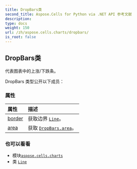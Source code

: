 ```yaml
---
title: DropBars类
second_title: Aspose.Cells for Python via .NET API 参考文献
description:
type: docs
weight: 150
url: /zh/aspose.cells.charts/dropbars/
is_root: false
---
```

## DropBars类
代表图表中的上涨/下跌条。



DropBars 类型公开以下成员：

### 属性
|属性|描述|
| :- | :- |
| [border](/cells/python-net/zh/aspose.cells.charts/dropbars/border) |获取边界 [`Line`](/cells/python-net/zh/aspose.cells.drawing/line)。|
| [area](/cells/python-net/zh/aspose.cells.charts/dropbars/area) |获取 [`DropBars.area`](/cells/python-net/zh/aspose.cells.charts/dropbars#area)。|



### 也可以看看
* 模块[`aspose.cells.charts`](..)
* 类 [`Line`](/cells/python-net/zh/aspose.cells.drawing/line)
